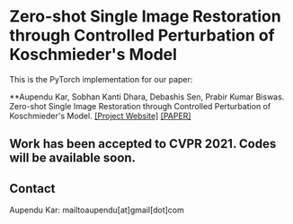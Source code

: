 # Zero-shot Single Image Restoration through Controlled Perturbation of Koschmieder's Model
This is the PyTorch implementation for our paper:

**Aupendu Kar, Sobhan Kanti Dhara, Debashis Sen, Prabir Kumar Biswas. Zero-shot Single Image Restoration through Controlled Perturbation of Koschmieder's Model. [[Project Website]](https://aupendu.github.io/zero-restore) [[PAPER]](https://arxiv.org/abs/2008.01701)

## Work has been accepted to CVPR 2021. Codes will be available soon.





## Contact
Aupendu Kar: mailtoaupendu[at]gmail[dot]com
